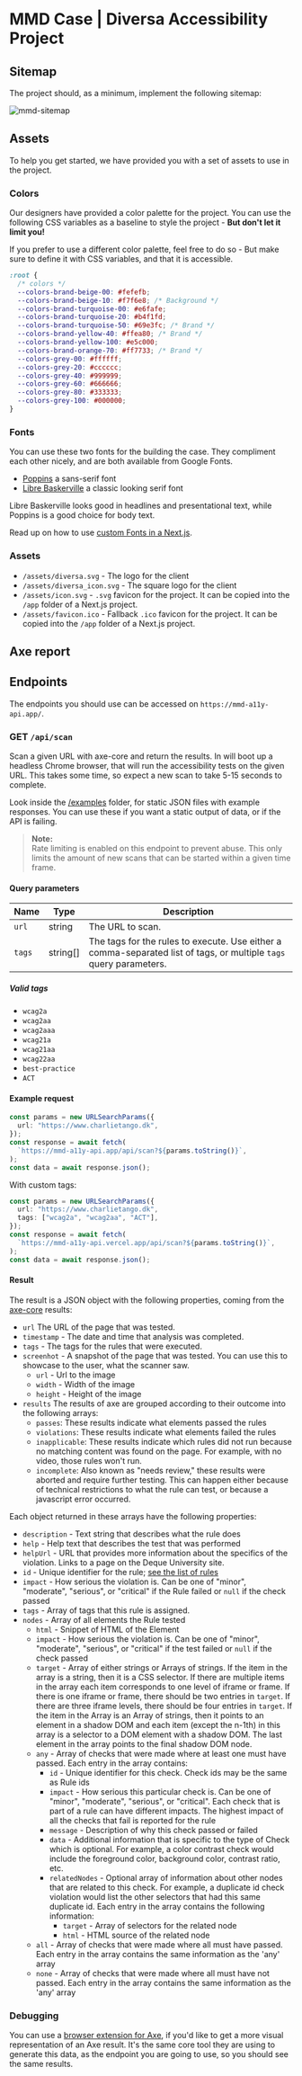 # MMD Case | Diversa Accessibility Project

## Sitemap

The project should, as a minimum, implement the following sitemap:

![mmd-sitemap](https://github.com/charlie-tango/mmd-case-24/assets/3764345/624ffa85-0e85-4020-9231-f8c46e43b376)



## Assets

To help you get started, we have provided you with a set of assets to use in the project.

###  Colors

Our designers have provided a color palette for the project. 
You can use the following CSS variables as a baseline to style the project - **But don't let it limit you!**

If you prefer to use a different color palette, feel free to do so - But make sure to define it with CSS variables, and that it is accessible.

```css
:root {
  /* colors */
  --colors-brand-beige-00: #fefefb;
  --colors-brand-beige-10: #f7f6e8; /* Background */
  --colors-brand-turquoise-00: #e6fafe;
  --colors-brand-turquoise-20: #b4f1fd;
  --colors-brand-turquoise-50: #69e3fc; /* Brand */
  --colors-brand-yellow-40: #ffea80; /* Brand */
  --colors-brand-yellow-100: #e5c000;
  --colors-brand-orange-70: #ff7733; /* Brand */
  --colors-grey-00: #ffffff;
  --colors-grey-20: #cccccc;
  --colors-grey-40: #999999;
  --colors-grey-60: #666666;
  --colors-grey-80: #333333;
  --colors-grey-100: #000000;
}
```
### Fonts

You can use these two fonts for the building the case. They compliment each other nicely, and are both available from Google Fonts.

* [Poppins](https://fonts.google.com/specimen/Poppins) a sans-serif font
* [Libre Baskerville](https://fonts.google.com/specimen/Libre+Baskerville) a classic looking serif font

Libre Baskerville looks good in headlines and presentational text, while Poppins is a good choice for body text.

Read up on how to use [custom Fonts in a Next.js](https://nextjs.org/docs/app/building-your-application/optimizing/fonts).

### Assets

- `/assets/diversa.svg` - The logo for the client
- `/assets/diversa_icon.svg` - The square logo for the client
- `/assets/icon.svg` - `.svg` favicon for the project. It can be copied into the `/app` folder of a Next.js project.
- `/assets/favicon.ico` - Fallback `.ico` favicon for the project. It can be copied into the `/app` folder of a Next.js project.

## Axe report

## Endpoints

The endpoints you should use can be accessed on `https://mmd-a11y-api.app/`.

### GET `/api/scan`

Scan a given URL with axe-core and return the results. In will boot up a headless Chrome browser, that will run the accessibility tests on the given URL.
This takes some time, so expect a new scan to take 5-15 seconds to complete.

Look inside the [/examples](./examples) folder, for static JSON files with example responses.
You can use these if you want a static output of data, or if the API is failing.

> **Note:**<br> Rate limiting is enabled on this endpoint to prevent abuse.
> This only limits the amount of new scans that can be started within a given time frame.

#### Query parameters

| Name   | Type     | Description                                                                                                        |
| ------ | -------- |--------------------------------------------------------------------------------------------------------------------|
| `url`  | string   | The URL to scan.                                                                                                   |
| `tags` | string[] | The tags for the rules to execute. Use either a comma-separated list of tags, or multiple `tags` query parameters. |

##### Valid tags

- `wcag2a`
- `wcag2aa`
- `wcag2aaa`
- `wcag21a`
- `wcag21aa`
- `wcag22aa`
- `best-practice`
- `ACT`

#### Example request

```ts
const params = new URLSearchParams({
  url: "https://www.charlietango.dk",
});
const response = await fetch(
  `https://mmd-a11y-api.app/api/scan?${params.toString()}`,
);
const data = await response.json();
```

With custom tags:

```ts
const params = new URLSearchParams({
  url: "https://www.charlietango.dk",
  tags: ["wcag2a", "wcag2aa", "ACT"],
});
const response = await fetch(
  `https://mmd-a11y-api.vercel.app/api/scan?${params.toString()}`,
);
const data = await response.json();
```

#### Result

The result is a JSON object with the following properties, coming from the [axe-core](https://github.com/dequelabs/axe-core/) results:

- `url` The URL of the page that was tested.
- `timestamp` - The date and time that analysis was completed.
- `tags` - The tags for the rules that were executed.
- `screenhot` - A snapshot of the page that was tested. You can use this to showcase to the user, what the scanner saw.
    - `url` - Url to the image
    - `width` - Width of the image
    - `height` - Height of the image
- `results` The results of axe are grouped according to their outcome into the following arrays:
    - `passes`: These results indicate what elements passed the rules
    - `violations`: These results indicate what elements failed the rules
    - `inapplicable`: These results indicate which rules did not run because no matching content was found on the page. For example, with no video, those rules won't run.
    - `incomplete`: Also known as "needs review," these results were aborted and require further testing. This can happen either because of technical restrictions to what the rule can test, or because a javascript error occurred.

Each object returned in these arrays have the following properties:

- `description` - Text string that describes what the rule does
- `help` - Help text that describes the test that was performed
- `helpUrl` - URL that provides more information about the specifics of the violation. Links to a page on the Deque University site.
- `id` - Unique identifier for the rule; [see the list of rules](https://github.com/dequelabs/axe-core/blob/master/doc/rule-descriptions.md)
- `impact` - How serious the violation is. Can be one of "minor", "moderate", "serious", or "critical" if the Rule failed or `null` if the check passed
- `tags` - Array of tags that this rule is assigned.
- `nodes` - Array of all elements the Rule tested
    - `html` - Snippet of HTML of the Element
    - `impact` - How serious the violation is. Can be one of "minor", "moderate", "serious", or "critical" if the test failed or `null` if the check passed
    - `target` - Array of either strings or Arrays of strings. If the item in the array is a string, then it is a CSS selector. If there are multiple items in the array each item corresponds to one level of iframe or frame. If there is one iframe or frame, there should be two entries in `target`. If there are three iframe levels, there should be four entries in `target`. If the item in the Array is an Array of strings, then it points to an element in a shadow DOM and each item (except the n-1th) in this array is a selector to a DOM element with a shadow DOM. The last element in the array points to the final shadow DOM node.
    - `any` - Array of checks that were made where at least one must have passed. Each entry in the array contains:
        - `id` - Unique identifier for this check. Check ids may be the same as Rule ids
        - `impact` - How serious this particular check is. Can be one of "minor", "moderate", "serious", or "critical". Each check that is part of a rule can have different impacts. The highest impact of all the checks that fail is reported for the rule
        - `message` - Description of why this check passed or failed
        - `data` - Additional information that is specific to the type of Check which is optional. For example, a color contrast check would include the foreground color, background color, contrast ratio, etc.
        - `relatedNodes` - Optional array of information about other nodes that are related to this check. For example, a duplicate id check violation would list the other selectors that had this same duplicate id. Each entry in the array contains the following information:
            - `target` - Array of selectors for the related node
            - `html` - HTML source of the related node
    - `all` - Array of checks that were made where all must have passed. Each entry in the array contains the same information as the 'any' array
    - `none` - Array of checks that were made where all must have not passed. Each entry in the array contains the same information as the 'any' array

### Debugging

You can use a [browser extension for Axe](https://chromewebstore.google.com/detail/axe-devtools-web-accessib/lhdoppojpmngadmnindnejefpokejbdd), 
if you'd like to get a more visual representation of an Axe result. 
It's the same core tool they are using to generate this data, as the endpoint you are going to use, so you should see the same results.
